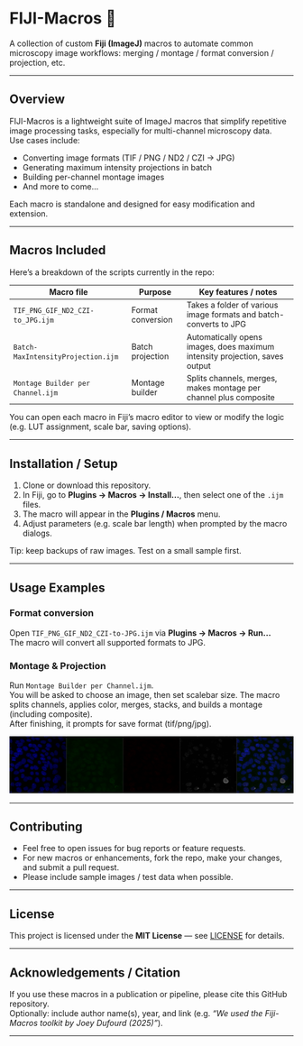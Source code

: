 # FIJI-Macros 🔬

A collection of custom **Fiji (ImageJ)** macros to automate common microscopy image workflows: merging / montage / format conversion / projection, etc.

---

## Overview

FIJI-Macros is a lightweight suite of ImageJ macros that simplify repetitive image processing tasks, especially for multi-channel microscopy data.  
Use cases include:

- Converting image formats (TIF / PNG / ND2 / CZI → JPG)  
- Generating maximum intensity projections in batch  
- Building per-channel montage images  
- And more to come…

Each macro is standalone and designed for easy modification and extension.

---

## Macros Included

Here’s a breakdown of the scripts currently in the repo:

| Macro file | Purpose | Key features / notes |
|------------|---------|------------------------|
| `TIF_PNG_GIF_ND2_CZI-to_JPG.ijm` | Format conversion | Takes a folder of various image formats and batch-converts to JPG |
| `Batch-MaxIntensityProjection.ijm` | Batch projection | Automatically opens images, does maximum intensity projection, saves output |
| `Montage Builder per Channel.ijm` | Montage builder | Splits channels, merges, makes montage per channel plus composite |

You can open each macro in Fiji’s macro editor to view or modify the logic (e.g. LUT assignment, scale bar, saving options).

---

## Installation / Setup

1. Clone or download this repository.  
2. In Fiji, go to **Plugins → Macros → Install…**, then select one of the `.ijm` files.  
3. The macro will appear in the **Plugins / Macros** menu.  
4. Adjust parameters (e.g. scale bar length) when prompted by the macro dialogs.

Tip: keep backups of raw images. Test on a small sample first.

---

## Usage Examples

### Format conversion

Open `TIF_PNG_GIF_ND2_CZI-to-JPG.ijm` via **Plugins → Macros → Run…**  
The macro will convert all supported formats to JPG.

### Montage & Projection

Run `Montage Builder per Channel.ijm`.  
You will be asked to choose an image, then set scalebar size. The macro splits channels, applies color, merges, stacks, and builds a montage (including composite).  
After finishing, it prompts for save format (tif/png/jpg).

![Montage Builder per Channel example](./assets/example1.jpg)

---

## Contributing

- Feel free to open issues for bug reports or feature requests.  
- For new macros or enhancements, fork the repo, make your changes, and submit a pull request.  
- Please include sample images / test data when possible.

---

## License

This project is licensed under the **MIT License** — see [LICENSE](./LICENSE) for details.

---

## Acknowledgements / Citation

If you use these macros in a publication or pipeline, please cite this GitHub repository.  
Optionally: include author name(s), year, and link (e.g. _“We used the Fiji-Macros toolkit by Joey Dufourd (2025)”_).

---


